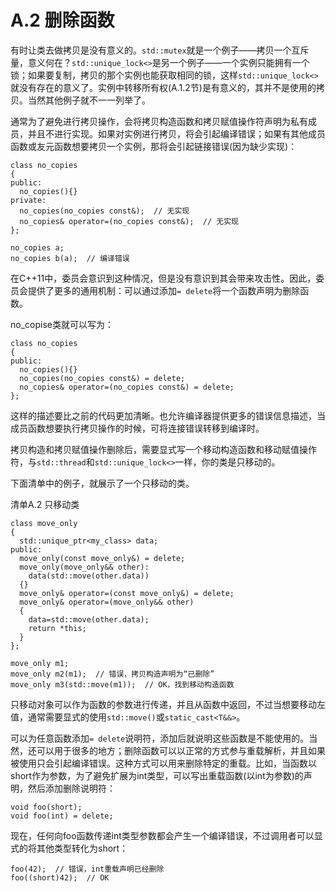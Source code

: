 # A.2 删除函数

有时让类去做拷贝是没有意义的。`std::mutex`就是一个例子——拷贝一个互斥量，意义何在？`std::unique_lock<>`是另一个例子——一个实例只能拥有一个锁；如果要复制，拷贝的那个实例也能获取相同的锁，这样`std::unique_lock<>`就没有存在的意义了。实例中转移所有权(A.1.2节)是有意义的，其并不是使用的拷贝。当然其他例子就不一一列举了。

通常为了避免进行拷贝操作，会将拷贝构造函数和拷贝赋值操作符声明为私有成员，并且不进行实现。如果对实例进行拷贝，将会引起编译错误；如果有其他成员函数或友元函数想要拷贝一个实例，那将会引起链接错误(因为缺少实现)：

```
class no_copies
{
public:
  no_copies(){}
private:
  no_copies(no_copies const&);  // 无实现
  no_copies& operator=(no_copies const&);  // 无实现
};

no_copies a;
no_copies b(a);  // 编译错误
```

在C++11中，委员会意识到这种情况，但是没有意识到其会带来攻击性。因此，委员会提供了更多的通用机制：可以通过添加`= delete`将一个函数声明为删除函数。

no_copise类就可以写为：

```
class no_copies
{
public:
  no_copies(){}
  no_copies(no_copies const&) = delete;
  no_copies& operator=(no_copies const&) = delete;
};
```

这样的描述要比之前的代码更加清晰。也允许编译器提供更多的错误信息描述，当成员函数想要执行拷贝操作的时候，可将连接错误转移到编译时。

拷贝构造和拷贝赋值操作删除后，需要显式写一个移动构造函数和移动赋值操作符，与`std::thread`和`std::unique_lock<>`一样，你的类是只移动的。

下面清单中的例子，就展示了一个只移动的类。

清单A.2 只移动类

```
class move_only
{
  std::unique_ptr<my_class> data;
public:
  move_only(const move_only&) = delete;
  move_only(move_only&& other):
    data(std::move(other.data))
  {}
  move_only& operator=(const move_only&) = delete;
  move_only& operator=(move_only&& other)
  {
    data=std::move(other.data);
    return *this;
  }
};

move_only m1;
move_only m2(m1);  // 错误，拷贝构造声明为“已删除”
move_only m3(std::move(m1));  // OK，找到移动构造函数
```

只移动对象可以作为函数的参数进行传递，并且从函数中返回，不过当想要移动左值，通常需要显式的使用`std::move()`或`static_cast<T&&>`。

可以为任意函数添加`= delete`说明符，添加后就说明这些函数是不能使用的。当然，还可以用于很多的地方；删除函数可以以正常的方式参与重载解析，并且如果被使用只会引起编译错误。这种方式可以用来删除特定的重载。比如，当函数以short作为参数，为了避免扩展为int类型，可以写出重载函数(以int为参数)的声明，然后添加删除说明符：

```
void foo(short);
void foo(int) = delete;
```

现在，任何向foo函数传递int类型参数都会产生一个编译错误，不过调用者可以显式的将其他类型转化为short：

```
foo(42);  // 错误，int重载声明已经删除
foo((short)42);  // OK
```